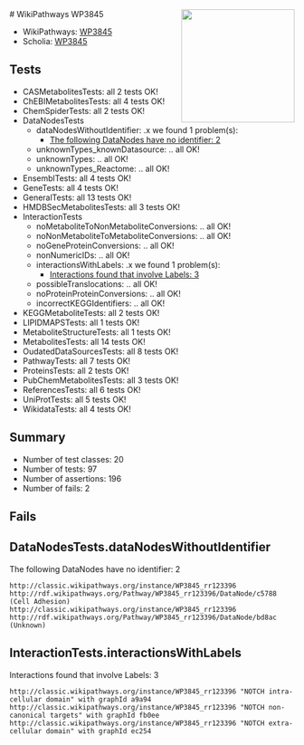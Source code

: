 <img style="float: right; width: 200px" src="https://upload.wikimedia.org/wikipedia/commons/thumb/8/83/Wplogo_with_text_500.png/640px-Wplogo_with_text_500.png" />
# WikiPathways WP3845

* WikiPathways: [WP3845](https://wikipathways.org/pathways/WP3845)
* Scholia: [WP3845](https://scholia.toolforge.org/wikipathways/WP3845)
## Tests
* CASMetabolitesTests: all 2 tests OK!
* ChEBIMetabolitesTests: all 4 tests OK!
* ChemSpiderTests: all 2 tests OK!
* DataNodesTests
    * dataNodesWithoutIdentifier: .x we found 1 problem(s):
        * [The following DataNodes have no identifier: 2](#d2d32fa1)
    * unknownTypes_knownDatasource: .. all OK!
    * unknownTypes: .. all OK!
    * unknownTypes_Reactome: .. all OK!
* EnsemblTests: all 4 tests OK!
* GeneTests: all 4 tests OK!
* GeneralTests: all 13 tests OK!
* HMDBSecMetabolitesTests: all 3 tests OK!
* InteractionTests
    * noMetaboliteToNonMetaboliteConversions: .. all OK!
    * noNonMetaboliteToMetaboliteConversions: .. all OK!
    * noGeneProteinConversions: .. all OK!
    * nonNumericIDs: .. all OK!
    * interactionsWithLabels: .x we found 1 problem(s):
        * [Interactions found that involve Labels: 3](#630d267a)
    * possibleTranslocations: .. all OK!
    * noProteinProteinConversions: .. all OK!
    * incorrectKEGGIdentifiers: .. all OK!
* KEGGMetaboliteTests: all 2 tests OK!
* LIPIDMAPSTests: all 1 tests OK!
* MetaboliteStructureTests: all 1 tests OK!
* MetabolitesTests: all 14 tests OK!
* OudatedDataSourcesTests: all 8 tests OK!
* PathwayTests: all 7 tests OK!
* ProteinsTests: all 2 tests OK!
* PubChemMetabolitesTests: all 3 tests OK!
* ReferencesTests: all 6 tests OK!
* UniProtTests: all 5 tests OK!
* WikidataTests: all 4 tests OK!


## Summary

* Number of test classes: 20
* Number of tests: 97
* Number of assertions: 196
* Number of fails: 2

## Fails

<a name="d2d32fa1" />

## DataNodesTests.dataNodesWithoutIdentifier

The following DataNodes have no identifier: 2
```
http://classic.wikipathways.org/instance/WP3845_rr123396 http://rdf.wikipathways.org/Pathway/WP3845_rr123396/DataNode/c5788 (Cell Adhesion)
http://classic.wikipathways.org/instance/WP3845_rr123396 http://rdf.wikipathways.org/Pathway/WP3845_rr123396/DataNode/bd8ac (Unknown)
```

<a name="630d267a" />

## InteractionTests.interactionsWithLabels

Interactions found that involve Labels: 3
```
http://classic.wikipathways.org/instance/WP3845_rr123396 "NOTCH intra-cellular domain" with graphId a9a94
http://classic.wikipathways.org/instance/WP3845_rr123396 "NOTCH non-canonical targets" with graphId fb0ee
http://classic.wikipathways.org/instance/WP3845_rr123396 "NOTCH extra-cellular domain" with graphId ec254
```

